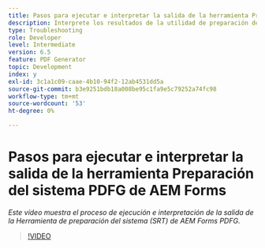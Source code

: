 ```yaml
---
title: Pasos para ejecutar e interpretar la salida de la herramienta Preparación del sistema PDFG de AEM Forms
description: Interprete los resultados de la utilidad de preparación de PDF Generator.
type: Troubleshooting
role: Developer
level: Intermediate
version: 6.5
feature: PDF Generator
topic: Development
index: y
exl-id: 3c1a1c09-caae-4b10-94f2-12ab4531dd5a
source-git-commit: b3e9251bdb18a008be95c1fa9e5c79252a74fc98
workflow-type: tm+mt
source-wordcount: '53'
ht-degree: 0%

---
```


# Pasos para ejecutar e interpretar la salida de la herramienta Preparación del sistema PDFG de AEM Forms

*Este vídeo muestra el proceso de ejecución e interpretación de la salida de la Herramienta de preparación del sistema (SRT) de AEM Forms PDFG.*

>[!VIDEO](https://video.tv.adobe.com/v/335543?quality=12&learn=on)
